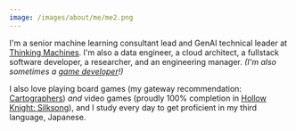 ```yaml
---
image: /images/about/me/me2.png
---
```


I'm a senior machine learning consultant lead and GenAI technical leader at [Thinking Machines](thinkingmachin.es). I'm also a data engineer, a cloud architect, a fullstack software developer, a researcher, and an engineering manager. _(I'm also sometimes a [game developer](/projects)!)_

I also love playing board games (my gateway recommendation: [Cartographers](https://boardgamegeek.com/boardgame/263918/cartographers)) _and_ video games (proudly 100% completion in [Hollow Knight: Silksong](https://store.steampowered.com/app/1030300/Hollow_Knight_Silksong/)), and I study every day to get proficient in my third language, Japanese.
